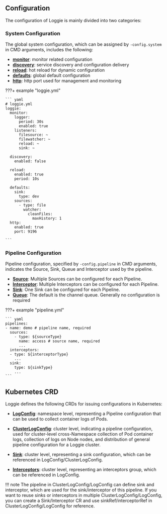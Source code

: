 
## Configuration
The configuration of Loggie is mainly divided into two categories:
### System Configuration
The global system configuration, which can be assigned by `-config.system` in CMD arguments, includes the following:

- [**monitor**](global/monitor.md): monitor related configuration
- [**discovery**](global/discovery.md): service discovery and configuration delivery
- [**reload**](global/reload.md): hot reload for dynamic configuration
- [**defaults**](global/defaults.md): global default configuration
- [**http**](global/http.md): http port used for management and monitoring

???+ example "loggie.yml"

    ``` yaml
    # loggie.yml
    loggie:
      monitor:
        logger:
          period: 30s
          enabled: true
        listeners:
          filesource: ~
          filewatcher: ~
          reload: ~
          sink: ~
    
      discovery:
        enabled: false

      reload:
        enabled: true
        period: 10s

      defaults:
        sink:
          type: dev
        sources:
          - type: file
            watcher:
              cleanFiles:
                maxHistory: 1
      http:
        enabled: true
        port: 9196

    ```

### Pipeline Configuration
Pipeline configuration, specified by `-config.pipeline` in CMD arguments, indicates the Source, Sink, Queue and Interceptor used by the pipeline.

- [**Source**](pipelines/source/overview.md): Multiple Sources can be configured for each Pipeline.
- [**Interceptor**](pipelines/interceptor/normalize.md): Multiple Interceptors can be configured for each Pipeline.
- [**Sink**](pipelines/sink/overview.md): One Sink can be configured for each Pipeline.
- [**Queue**](pipelines/queue/channel.md): The default is the channel queue. Generally no configuration is required

???+ example "pipeline.yml"

    ``` yaml
    pipelines:
    - name: demo # pipeline name, required
      sources:
        - type: ${sourceType}
          name: access # source name, required
          ...
      interceptors:
      - type: ${interceptorType}
        ...
      sink:
        type: ${sinkType}
        ...
    ```

## Kubernetes CRD
Loggie defines the following CRDs for issuing configurations in Kubernetes:

- [**LogConfig**](discovery/kubernetes/logconfig.md): namespace level, representing a Pipeline configuration that can be used to collect container logs of Pods.

- [**ClusterLogConfig**](discovery/kubernetes/clusterlogconfig.md): cluster level, indicating a pipeline configuration, used for  cluster-level cross-Namespace collection of Pod container logs, collection of logs on Node nodes, and distribution of general pipeline configuration for a Loggie cluster.

- [**Sink**](discovery/kubernetes/sink.md): cluster level, representing a sink configuration, which can be referenced in LogConfig/ClusterLogConfig.  

- [**Interceptors**](discovery/kubernetes/interceptors.md): cluster level, representing an interceptors group, which can be referenced in LogConfig.

!!! note
    The pipeline in ClusterLogConfig/LogConfig can define sink and interceptor, which are used for the sink/interceptor of this pipeline.
    If you want to reuse sinks or interceptors in multiple ClusterLogConfig/LogConfig, you can create a Sink/Interceptor CR and use sinkRef/interceptorRef in ClusterLogConfig/LogConfig for reference.
